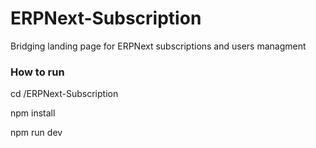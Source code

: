 # ERPNext-Subscription
Bridging landing page for ERPNext subscriptions and users managment

### How to run
cd /ERPNext-Subscription

npm install

npm run dev
